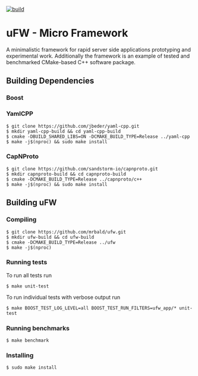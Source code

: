 [![build](https://api.travis-ci.org/mrbald/ufw.svg?branch=master)](https://travis-ci.org/mrbald/ufw)

# uFW - Micro Framework
A minimalistic framework for rapid server side applications prototyping and experimental work.
Additionally the framework is an example of tested and benchmarked CMake-based C++ software package.

## Building Dependencies

### Boost

### YamlCPP

    $ git clone https://github.com/jbeder/yaml-cpp.git
    $ mkdir yaml-cpp-build && cd yaml-cpp-build
    $ cmake -DBUILD_SHARED_LIBS=ON -DCMAKE_BUILD_TYPE=Release ../yaml-cpp
    $ make -j$(nproc) && sudo make install

### CapNProto

    $ git clone https://github.com/sandstorm-io/capnproto.git
    $ mkdir capnproto-build && cd capnproto-build
    $ cmake -DCMAKE_BUILD_TYPE=Release ../capnproto/c++
    $ make -j$(nproc) && sudo make install

## Building uFW

### Compiling

    $ git clone https://github.com/mrbald/ufw.git
    $ mkdir ufw-build && cd ufw-build
    $ cmake -DCMAKE_BUILD_TYPE=Release ../ufw
    $ make -j$(nproc)

### Running tests
To run all tests run

    $ make unit-test

To run individual tests with verbose output run

    $ make BOOST_TEST_LOG_LEVEL=all BOOST_TEST_RUN_FILTERS=ufw_app/* unit-test

### Running benchmarks

    $ make benchmark

### Installing

    $ sudo make install
